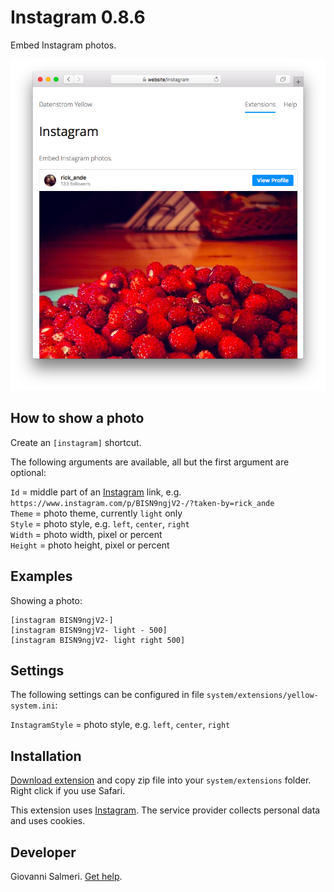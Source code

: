 Instagram 0.8.6
===============
Embed Instagram photos.

<p align="center"><img src="instagram-screenshot.png?raw=true" alt="Screenshot"></p>

## How to show a photo

Create an `[instagram]` shortcut. 

The following arguments are available, all but the first argument are optional:
 
`Id` = middle part of an [Instagram](https://www.instagram.com) link, e.g. `https://www.instagram.com/p/BISN9ngjV2-/?taken-by=rick_ande`  
`Theme` = photo theme, currently `light` only  
`Style` = photo style, e.g. `left`, `center`, `right`  
`Width` = photo width, pixel or percent  
`Height` = photo height, pixel or percent  

## Examples

Showing a photo:

    [instagram BISN9ngjV2-]
    [instagram BISN9ngjV2- light - 500]
    [instagram BISN9ngjV2- light right 500]

## Settings

The following settings can be configured in file `system/extensions/yellow-system.ini`:

`InstagramStyle` = photo style, e.g. `left`, `center`, `right`  

## Installation

[Download extension](https://github.com/GiovanniSalmeri/yellow-instagram/archive/master.zip) and copy zip file into your `system/extensions` folder. Right click if you use Safari.

This extension uses [Instagram](https://www.instagram.com). The service provider collects personal data and uses cookies.

## Developer

Giovanni Salmeri. [Get help](https://github.com/GiovanniSalmeri/yellow-instagram/issues).
